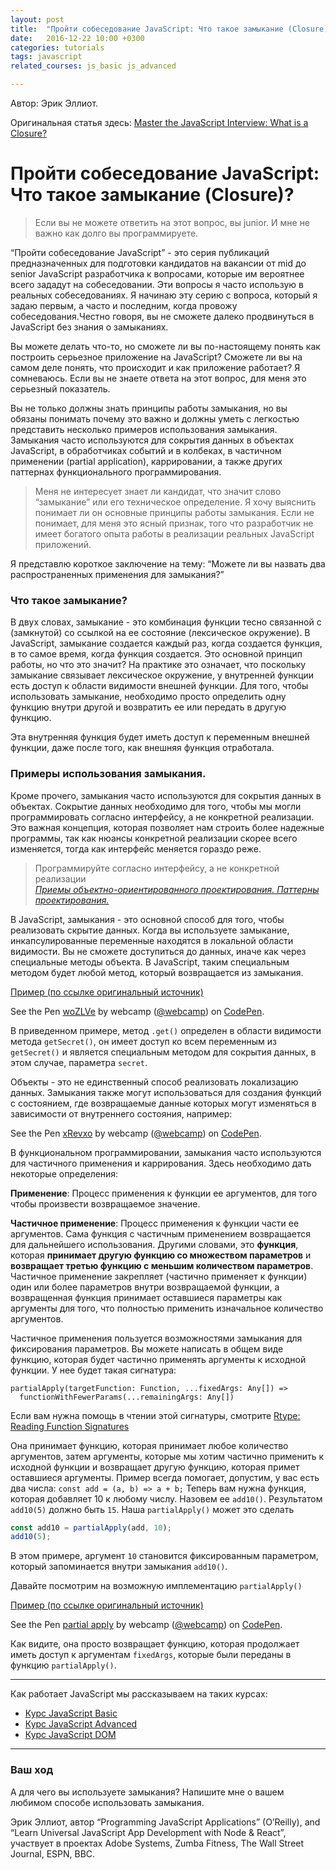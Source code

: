 ```yaml
---
layout: post
title:  "Пройти собеседование JavaScript: Что такое замыкание (Closure)?"
date:   2016-12-22 10:00 +0300
categories: tutorials
tags: javascript
related_courses: js_basic js_advanced

---
```

Автор: Эрик Эллиот.

Оригинальная статья здесь: [Master the JavaScript Interview: What is a Closure?](https://medium.com/javascript-scene/master-the-javascript-interview-what-is-a-closure-b2f0d2152b36#.l9ja1sb3o)

# Пройти собеседование JavaScript: Что такое замыкание (Closure)?
<blockquote>Если вы не можете ответить на этот вопрос, вы junior. И мне не важно как долго вы программируете.</blockquote>

“Пройти собеседование JavaScript” - это серия публикаций предназначенных для подготовки кандидатов на вакансии от mid до senior JavaScript разработчика к вопросами, которые им вероятнее всего зададут на собеседовании. Эти вопросы я часто использую в реальных собеседованиях. Я начинаю эту серию с вопроса, который я задаю первым, а часто и последним, когда провожу собеседования.Честно говоря, вы не сможете далеко продвинуться в JavaScript без знания о замыканиях. 

Вы можете делать что-то, но сможете ли вы по-настоящему понять как построить серьезное приложение на JavaScript? Сможете ли вы на самом деле понять, что происходит и как приложение работает? Я сомневаюсь. Если вы не знаете ответа на этот вопрос, для меня это серьезный показатель.

Вы не только должны знать принципы работы замыкания, но вы обязаны понимать почему это важно и должны уметь с легкостью представить несколько примеров использования замыкания. Замыкания часто используются для сокрытия данных в объектах JavaScript, в обработчиках событий и в колбеках, в частичном применении (partial application), каррировании, а также других паттернах функционального программирования.

<blockquote>Меня не интересует знает ли кандидат, что значит слово “замыкание” или его техническое определение. Я хочу выяснить понимает ли он основные принципы работы замыкания. Если не понимает, для меня это ясный признак, того что разработчик не имеет богатого опыта работы в реализации реальных JavaScript приложений.</blockquote>

Я представлю короткое заключение на тему: “Можете ли вы назвать два распространенных применения для замыкания?”

### <span class="icon-homecode" id="one" data-magellan-target="one"></span> Что такое замыкание?

В двух словах, замыкание - это комбинация функции тесно связанной с (замкнутой) со ссылкой на ее состояние (лексическое окружение). В JavaScript, замыкание создается каждый раз, когда создается функция, в то самое время, когда функция создается. 
Это основной принцип работы, но что это значит? На практике это означает, что поскольку замыкание связывает лексическое окружение, у внутренней функции есть доступ к области видимости внешней функции. Для того, чтобы использовать замыкание, необходимо просто определить одну функцию внутри другой и возвратить ее или передать в другую функцию. 

Эта внутренняя функция будет иметь доступ к переменным внешней функции, даже после того, как внешняя функция отработала.

### <span class="icon-homecode" id="two" data-magellan-target="two"></span> Примеры использования замыкания.
Кроме прочего, замыкания часто используются для сокрытия данных в объектах.
Сокрытие данных необходимо для того, чтобы мы могли программировать согласно интерфейсу, а не конкретной реализации. Это важная концепция, которая позволяет нам строить более надежные программы, так как нюансы конкретной реализации скорее всего изменяется, тогда как интерфейс меняется гораздо реже. 

<blockquote>Программируйте согласно интерфейсу, а не конкретной реализации
<footer><cite><a href="http://www.piter.com/product/priemy-obektno-orientirovannogo-proektirovaniya">Приемы объектно-ориентированного проектирования. Паттерны проектирования.</a></cite></footer></blockquote>

В JavaScript, замыкания - это основной способ для того, чтобы реализовать скрытие данных. Когда вы используете замыкание, инкапсулированные переменные находятся в локальной области видимости.
Вы не сможете доступиться до данных, иначе как через специальные методы объекта.
В JavaScript, таким специальным методом будет любой метод, который возвращается из замыкания.

[Пример (по ссылке оригинальный источник)](https://gist.github.com/ericelliott/2b624243f030405abe0c#file-data-privacy-example-js)

<p data-height="265" data-theme-id="0" data-slug-hash="woZLVe" data-default-tab="js,result" data-user="webcamp" data-embed-version="2" data-pen-title="woZLVe" class="codepen">See the Pen <a href="http://codepen.io/webcamp/pen/woZLVe/">woZLVe</a> by webcamp (<a href="http://codepen.io/webcamp">@webcamp</a>) on <a href="http://codepen.io">CodePen</a>.</p>
<script async src="https://production-assets.codepen.io/assets/embed/ei.js"></script>

В приведенном примере, метод `.get()`  определен в области видимости метода `getSecret()`, он имеет доступ ко всем переменным из `getSecret()` и является специальным методом для сокрытия данных, в этом случае, параметра `secret`.

Объекты - это не единственный способ реализовать локализацию данных. Замыкания также могут использоваться для создания функций с состоянием, где возвращаемые данные которых могут изменяться в зависимости от внутреннего состояния, например:

<p data-height="265" data-theme-id="0" data-slug-hash="xRevxo" data-default-tab="js,result" data-user="webcamp" data-embed-version="2" data-pen-title="xRevxo" class="codepen">See the Pen <a href="http://codepen.io/webcamp/pen/xRevxo/">xRevxo</a> by webcamp (<a href="http://codepen.io/webcamp">@webcamp</a>) on <a href="http://codepen.io">CodePen</a>.</p>
<script async src="https://production-assets.codepen.io/assets/embed/ei.js"></script>

В функциональном программировании, замыкания часто используются для частичного применения и каррирования. Здесь необходимо дать некоторые определения:

**Применение**: Процесс применения к функции ее аргументов, для того чтобы произвести возвращаемое значение.

**Частичное применение**: Процесс применения к функции части ее аргументов.
Сама функция с частичным применением возвращается для дальнейшего использования.
Другими словами, это **функция**, которая **принимает другую функцию со множеством параметров** и **возвращает третью функцию с меньшим количеством параметров**.
Частичное применение закрепляет (частично применяет к функции) один или более параметров внутри возвращаемой функции, а возвращенная функция принимает оставшиеся параметры как аргументы для того, что полностью применить изначальное количество аргументов.

Частичное применения пользуется возможностями замыкания для фиксирования параметров.
Вы можете написать в общем виде функцию, которая будет частично применять аргументы к исходной функции. У нее будет такая сигнатура:

```
partialApply(targetFunction: Function, ...fixedArgs: Any[]) =>
  functionWithFewerParams(...remainingArgs: Any[])
```
Если вам нужна помощь в чтении этой сигнатуры, смотрите [Rtype: Reading Function Signatures](https://github.com/ericelliott/rtype#reading-function-signatures)

Она принимает функцию, которая принимает любое количество аргументов, затем аргументы, которые мы хотим частично применить к исходной функции и возвращает другую функцию, которая примет оставшиеся аргументы.
Пример всегда помогает, допустим, у вас есть два числа: `const add = (a, b) => a + b;` Теперь вам нужна функция, которая добавляет 10 к любому числу. Назовем ее `add10()`. Результатом `add10(5)` должно быть `15`. 
Наша `partialApply()` может это сделать 

```javascript
const add10 = partialApply(add, 10); 
add10(5); 
```

В этом примере, аргумент  `10` становится фиксированным параметром, который запоминается внутри замыкания `add10()`.

Давайте посмотрим на возможную имплементацию `partialApply()`

[Пример (по ссылке оригинальный источник)](https://gist.github.com/ericelliott/f0a8fd662111ea2f569e#file-partial-apply-js)

<p data-height="345" data-theme-id="0" data-slug-hash="mOgNVO" data-default-tab="js,result" data-user="webcamp" data-embed-version="2" data-pen-title="partial apply" class="codepen">See the Pen <a href="http://codepen.io/webcamp/pen/mOgNVO/">partial apply</a> by webcamp (<a href="http://codepen.io/webcamp">@webcamp</a>) on <a href="http://codepen.io">CodePen</a>.</p>
<script async src="https://production-assets.codepen.io/assets/embed/ei.js"></script>

Как видите, она просто возвращает функцию, которая продолжает иметь доступ к аргументам `fixedArgs`, которые были переданы в функцию `partialApply()`.

------------------------------------------------------------------------------------------------------------------------------------------------------

Как работает JavaScript мы рассказываем на таких курсах:

- [Курс JavaScript Basic](https://www.webcamp.com.ua/courses/js_basic)
- [Курс JavaScript Advanced](https://www.webcamp.com.ua/courses/js_advanced)
- [Курс JavaScript DOM](https://www.webcamp.com.ua/courses/js_dom)

---

### Ваш ход
А для чего вы используете замыкания? Напишите мне о вашем любимом способе использовать замыкания.

Эрик Эллиот, автор “Programming JavaScript Applications” (O’Reilly), and “Learn Universal JavaScript App Development with Node & React”, участвует в проектах Adobe Systems, Zumba Fitness, The Wall Street Journal, ESPN, BBC.



